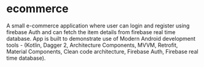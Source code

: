# ecommerce

A small e-commerce application where user can login and register using firebase Auth and can fetch the item details from firebase real time database. App is built to demonstrate use of Modern Android development tools - (Kotlin, Dagger 2, Architecture Components, MVVM, Retrofit, Material Components, Clean code architecture, Firebase Auth, Firebase real time database).
